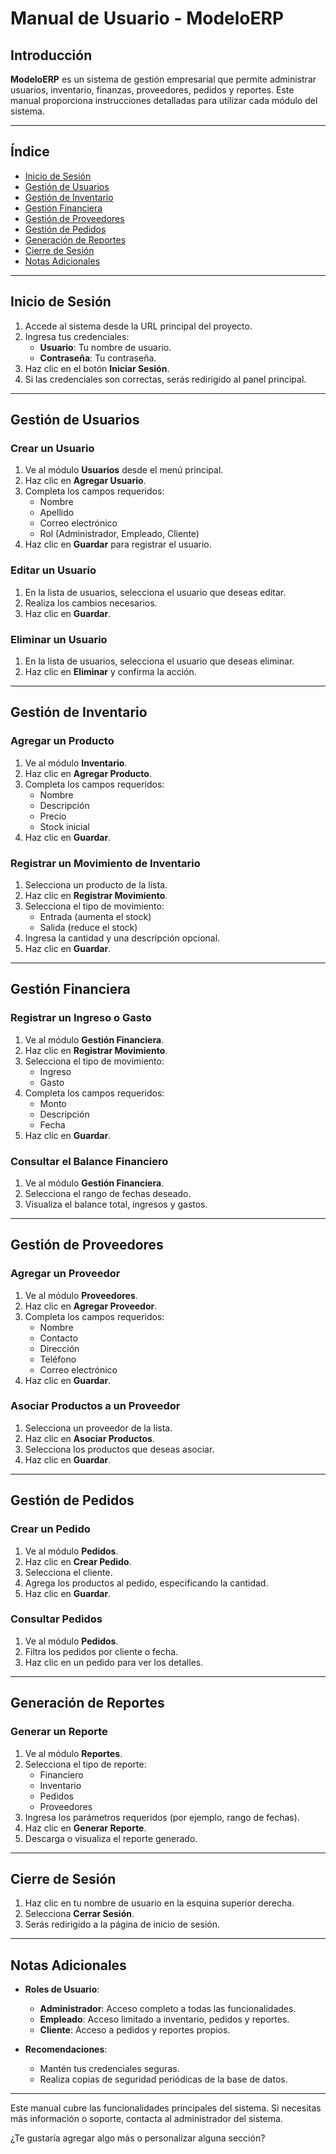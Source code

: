 # Manual de Usuario - ModeloERP

## Introducción

**ModeloERP** es un sistema de gestión empresarial que permite administrar usuarios, inventario, finanzas, proveedores, pedidos y reportes. Este manual proporciona instrucciones detalladas para utilizar cada módulo del sistema.

---

## Índice

- [Inicio de Sesión](#inicio-de-sesión)
- [Gestión de Usuarios](#gestión-de-usuario)
- [Gestión de Inventario](#gestión-de-inventario)
- [Gestión Financiera](#gestion-financiera)
- [Gestión de Proveedores](#gestión-de-proveedores)
- [Gestión de Pedidos](#gestion-de-pedidos)
- [Generación de Reportes](#generación-de-reportes)
- [Cierre de Sesión](#cierre-de-sesión)
- [Notas Adicionales](#notas-adicionales)

---

## Inicio de Sesión

1. Accede al sistema desde la URL principal del proyecto.
2. Ingresa tus credenciales:
   - **Usuario**: Tu nombre de usuario.
   - **Contraseña**: Tu contraseña.
3. Haz clic en el botón **Iniciar Sesión**.
4. Si las credenciales son correctas, serás redirigido al panel principal.

---

## Gestión de Usuarios

### Crear un Usuario
1. Ve al módulo **Usuarios** desde el menú principal.
2. Haz clic en **Agregar Usuario**.
3. Completa los campos requeridos:
   - Nombre
   - Apellido
   - Correo electrónico
   - Rol (Administrador, Empleado, Cliente)
4. Haz clic en **Guardar** para registrar el usuario.

### Editar un Usuario
1. En la lista de usuarios, selecciona el usuario que deseas editar.
2. Realiza los cambios necesarios.
3. Haz clic en **Guardar**.

### Eliminar un Usuario
1. En la lista de usuarios, selecciona el usuario que deseas eliminar.
2. Haz clic en **Eliminar** y confirma la acción.

---

## Gestión de Inventario

### Agregar un Producto
1. Ve al módulo **Inventario**.
2. Haz clic en **Agregar Producto**.
3. Completa los campos requeridos:
   - Nombre
   - Descripción
   - Precio
   - Stock inicial
4. Haz clic en **Guardar**.

### Registrar un Movimiento de Inventario
1. Selecciona un producto de la lista.
2. Haz clic en **Registrar Movimiento**.
3. Selecciona el tipo de movimiento:
   - Entrada (aumenta el stock)
   - Salida (reduce el stock)
4. Ingresa la cantidad y una descripción opcional.
5. Haz clic en **Guardar**.

---

## Gestión Financiera

### Registrar un Ingreso o Gasto
1. Ve al módulo **Gestión Financiera**.
2. Haz clic en **Registrar Movimiento**.
3. Selecciona el tipo de movimiento:
   - Ingreso
   - Gasto
4. Completa los campos requeridos:
   - Monto
   - Descripción
   - Fecha
5. Haz clic en **Guardar**.

### Consultar el Balance Financiero
1. Ve al módulo **Gestión Financiera**.
2. Selecciona el rango de fechas deseado.
3. Visualiza el balance total, ingresos y gastos.

---

## Gestión de Proveedores

### Agregar un Proveedor
1. Ve al módulo **Proveedores**.
2. Haz clic en **Agregar Proveedor**.
3. Completa los campos requeridos:
   - Nombre
   - Contacto
   - Dirección
   - Teléfono
   - Correo electrónico
4. Haz clic en **Guardar**.

### Asociar Productos a un Proveedor
1. Selecciona un proveedor de la lista.
2. Haz clic en **Asociar Productos**.
3. Selecciona los productos que deseas asociar.
4. Haz clic en **Guardar**.

---

## Gestión de Pedidos

### Crear un Pedido
1. Ve al módulo **Pedidos**.
2. Haz clic en **Crear Pedido**.
3. Selecciona el cliente.
4. Agrega los productos al pedido, especificando la cantidad.
5. Haz clic en **Guardar**.

### Consultar Pedidos
1. Ve al módulo **Pedidos**.
2. Filtra los pedidos por cliente o fecha.
3. Haz clic en un pedido para ver los detalles.

---

## Generación de Reportes

### Generar un Reporte
1. Ve al módulo **Reportes**.
2. Selecciona el tipo de reporte:
   - Financiero
   - Inventario
   - Pedidos
   - Proveedores
3. Ingresa los parámetros requeridos (por ejemplo, rango de fechas).
4. Haz clic en **Generar Reporte**.
5. Descarga o visualiza el reporte generado.

---

## Cierre de Sesión

1. Haz clic en tu nombre de usuario en la esquina superior derecha.
2. Selecciona **Cerrar Sesión**.
3. Serás redirigido a la página de inicio de sesión.

---

## Notas Adicionales

- **Roles de Usuario**:
  - **Administrador**: Acceso completo a todas las funcionalidades.
  - **Empleado**: Acceso limitado a inventario, pedidos y reportes.
  - **Cliente**: Acceso a pedidos y reportes propios.

- **Recomendaciones**:
  - Mantén tus credenciales seguras.
  - Realiza copias de seguridad periódicas de la base de datos.

---

Este manual cubre las funcionalidades principales del sistema. Si necesitas más información o soporte, contacta al administrador del sistema.

¿Te gustaría agregar algo más o personalizar alguna sección?
